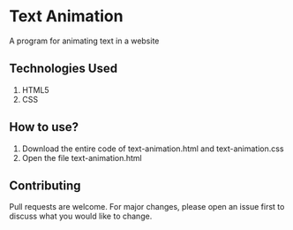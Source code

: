 # Text Animation
A program for animating text in a website

## Technologies Used 
1. HTML5
2. CSS

## How to use?
1. Download the entire code of text-animation.html and text-animation.css
2. Open the file text-animation.html 

## Contributing
Pull requests are welcome. For major changes, please open an issue first to discuss what you would like to change.



